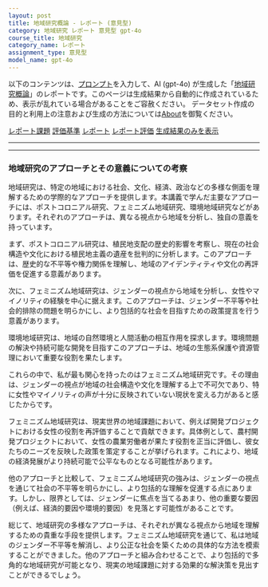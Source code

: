 ```yaml
---
layout: post
title: 地域研究概論 - レポート (意見型)
category: 地域研究 レポート 意見型 gpt-4o
course_title: 地域研究
category_name: レポート
assignment_type: 意見型
model_name: gpt-4o
---
```


以下のコンテンツは、[プロンプト](https://github.com/takedatoshiyuki/synthetic_assignments/tree/main/generated/地域研究/gpt-4o/prompt_レポート-意見型.md)を入力して、AI (gpt-4o) が生成した「[地域研究概論](/contents/地域研究/)」のレポートです。このページは生成結果から自動的に作成されているため、表示が乱れている場合があることをご容赦ください。
データセット作成の目的と利用上の注意および生成の方法については[About](/About)を御覧ください。

[レポート課題](../レポート課題-意見型)
[評価基準](../評価基準-意見型)
[レポート](../レポート-意見型)
[レポート評価](../レポート評価-意見型)
[生成結果のみを表示](https://github.com/takedatoshiyuki/synthetic_assignments/tree/main/generated/地域研究/gpt-4o/レポート-意見型.md)
  

***
***
  
### 地域研究のアプローチとその意義についての考察

地域研究は、特定の地域における社会、文化、経済、政治などの多様な側面を理解するための学際的なアプローチを提供します。本講義で学んだ主要なアプローチには、ポストコロニアル研究、フェミニズム地域研究、環境地域研究などがあります。それぞれのアプローチは、異なる視点から地域を分析し、独自の意義を持っています。

まず、ポストコロニアル研究は、植民地支配の歴史的影響を考察し、現在の社会構造や文化における植民地主義の遺産を批判的に分析します。このアプローチは、歴史的な不平等や権力関係を理解し、地域のアイデンティティや文化の再評価を促進する意義があります。

次に、フェミニズム地域研究は、ジェンダーの視点から地域を分析し、女性やマイノリティの経験を中心に据えます。このアプローチは、ジェンダー不平等や社会的排除の問題を明らかにし、より包括的な社会を目指すための政策提言を行う意義があります。

環境地域研究は、地域の自然環境と人間活動の相互作用を探求します。環境問題の解決や持続可能な開発を目指すこのアプローチは、地域の生態系保護や資源管理において重要な役割を果たします。

これらの中で、私が最も関心を持ったのはフェミニズム地域研究です。その理由は、ジェンダーの視点が地域の社会構造や文化を理解する上で不可欠であり、特に女性やマイノリティの声が十分に反映されていない現状を変える力があると感じたからです。

フェミニズム地域研究は、現実世界の地域課題において、例えば開発プロジェクトにおける女性の役割を再評価することで貢献できます。具体例として、農村開発プロジェクトにおいて、女性の農業労働者が果たす役割を正当に評価し、彼女たちのニーズを反映した政策を策定することが挙げられます。これにより、地域の経済発展がより持続可能で公平なものとなる可能性があります。

他のアプローチと比較して、フェミニズム地域研究の強みは、ジェンダーの視点を通じて社会の不平等を明らかにし、より包括的な理解を促進する点にあります。しかし、限界としては、ジェンダーに焦点を当てるあまり、他の重要な要因（例えば、経済的要因や環境的要因）を見落とす可能性があることです。

総じて、地域研究の多様なアプローチは、それぞれが異なる視点から地域を理解するための貴重な手段を提供します。フェミニズム地域研究を通じて、私は地域のジェンダー不平等を解消し、より公正な社会を築くための具体的な方法を模索することができました。他のアプローチと組み合わせることで、より包括的で多角的な地域研究が可能となり、現実の地域課題に対する効果的な解決策を見出すことができるでしょう。
